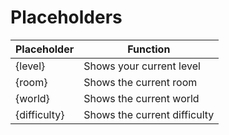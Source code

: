 # Placeholders
|Placeholder|Function|
|--|--|
|{level}|Shows your current level|
|{room}|Shows the current room|
|{world}|Shows the current world
|{difficulty}|Shows the current difficulty
